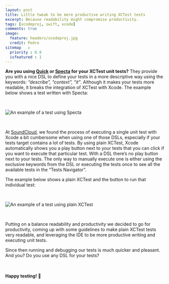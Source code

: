 ```yaml
---
layout: post
title: Little tweak to be more productive writing XCTest tests
excerpt: Because readability might compromise productivity.
tags: [xcodeproj, swift, xcode]
comments: true
image:
  feature: headers/xcodeproj.jpg
  credit: Pedro
sitemap   :
  priority : 0.9
  isfeatured : 1
---
```


**Are you using [Quick](https://github.com/quick/quick) or [Specta](https://github.com/specta/specta) for your XCTest unit tests?** They provide you with a nice DSL to define your tests in a more descriptive way using the keywords: *“describe”, “context”, “it”*. Although it makes your tests more readable, it breaks the integration of XCTest with Xcode. The example below shows a test written with Specta:

<br/>

![An example of a test using Specta]({{site.url}}/images/posts/xctest-specta.png)

<br/>

At [SoundCloud](https://soundcloud.com), we found the process of executing a single unit test with Xcode a bit cumbersome when using one of those DSLs, especially if your tests target contains a lot of tests. By using plain XCTest, Xcode automatically shows you a play button next to your tests that you can click if you want to execute that particular test. With a DSL there’s no play button next to your tests. The only way to manually execute one is either using the exclusive keywords from the DSL or executing the tests once to see all the available tests in the “Tests Navigator”.

The example below shows a plain XCTest and the button to run that individual test:

<br/>

![An example of a test using plain XCTest]({{site.url}}/images/posts/xctest-plain.png)

<br/>

Putting on a balance readability and productivity we decided to go for productivity, coming up with some guidelines to make plain XCTest tests very readable, and leveraging the IDE to be more productive writing and executing unit tests.

Since then running and debugging our tests is much quicker and pleasant.
And you? Do you use any DSL for your tests?

<br><br>
**Happy testing!** :tada:

